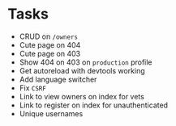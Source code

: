 # Tasks
* CRUD on `/owners`
* Cute page on 404
* Cute page on 403
* Show 404 on 403 on `production` profile
* Get autoreload with devtools working
* Add language switcher
* Fix `CSRF`
* Link to view owners on index for vets
* Link to register on index for unauthenticated
* Unique usernames
